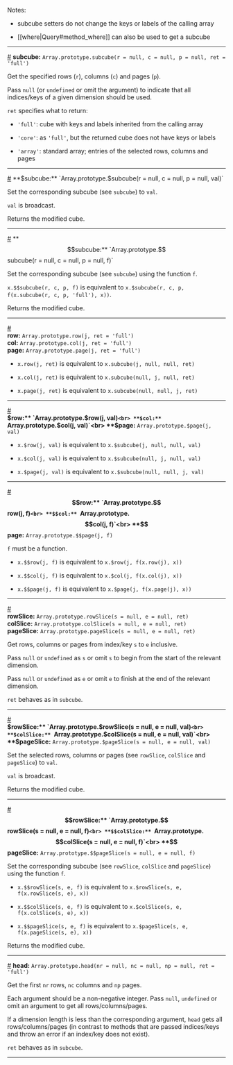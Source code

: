 Notes:

* subcube setters do not change the keys or labels of the calling array

* [[where|Query#method_where]] can also be used to get a subcube

---

<a id="method_subcube" href="#method_subcube">#</a> **subcube:** `Array.prototype.subcube(r = null, c = null, p = null, ret = 'full')`

Get the specified rows (`r`), columns (`c`) and pages (`p`).

Pass `null` (or `undefined` or omit the argument) to indicate that all indices/keys of a given dimension should be used.

`ret` specifies what to return:

* `'full'`: cube with keys and labels inherited from the calling array

* `'core'`: as `'full'`, but the returned cube does not have keys or labels

* `'array'`: standard array; entries of the selected rows, columns and pages

---

<a id="method_set_subcube" href="#method_set_subcube">#</a> **$subcube:** `Array.prototype.$subcube(r = null, c = null, p = null, val)`

Set the corresponding subcube (see `subcube`) to `val`.

`val` is broadcast.

Returns the modified cube.

---

<a id="method_set_set_subcube" href="#method_set_set_subcube">#</a> **$$subcube:** `Array.prototype.$$subcube(r = null, c = null, p = null, f)`

Set the corresponding subcube (see `subcube`) using the function `f`.

`x.$$subcube(r, c, p, f)` is equivalent to `x.$subcube(r, c, p, f(x.subcube(r, c, p, 'full'), x))`.

Returns the modified cube.

---

<a id="method_row" href="#method_row">#</a><br>
**row:** `Array.prototype.row(j, ret = 'full')`<br>
**col:** `Array.prototype.col(j, ret = 'full')`<br>
**page:** `Array.prototype.page(j, ret = 'full')`

* `x.row(j, ret)` is equivalent to `x.subcube(j, null, null, ret)`

* `x.col(j, ret)` is equivalent to `x.subcube(null, j, null, ret)`

* `x.page(j, ret)` is equivalent to `x.subcube(null, null, j, ret)`

---

<a id="method_set_row" href="#method_set_row">#</a><br>
**$row:** `Array.prototype.$row(j, val)`<br>
**$col:** `Array.prototype.$col(j, val)`<br>
**$page:** `Array.prototype.$page(j, val)`

* `x.$row(j, val)` is equivalent to `x.$subcube(j, null, null, val)`

* `x.$col(j, val)` is equivalent to `x.$subcube(null, j, null, val)`

* `x.$page(j, val)` is equivalent to `x.$subcube(null, null, j, val)`

---

<a id="method_set_set_row" href="#method_set_set_row">#</a><br>
**$$row:** `Array.prototype.$$row(j, f)`<br>
**$$col:** `Array.prototype.$$col(j, f)`<br>
**$$page:** `Array.prototype.$$page(j, f)`

`f` must be a function.

* `x.$$row(j, f)` is equivalent to `x.$row(j, f(x.row(j), x))`

* `x.$$col(j, f)` is equivalent to `x.$col(j, f(x.col(j), x))`

* `x.$$page(j, f)` is equivalent to `x.$page(j, f(x.page(j), x))`

---

<a id="method_row_slice" href="#method_row_slice">#</a><br>
**rowSlice:** `Array.prototype.rowSlice(s = null, e = null, ret)`<br>
**colSlice:** `Array.prototype.colSlice(s = null, e = null, ret)`<br>
**pageSlice:** `Array.prototype.pageSlice(s = null, e = null, ret)`

Get rows, columns or pages from index/key `s` to `e` inclusive.

Pass `null` or `undefined` as `s` or omit `s` to begin from the start of the relevant dimension.

Pass `null` or `undefined` as `e` or omit `e` to finish at the end of the relevant dimension.

`ret` behaves as in `subcube`.

---

<a id="method_set_row_slice" href="#method_set_row_slice">#</a><br>
**$rowSlice:** `Array.prototype.$rowSlice(s = null, e = null, val)`<br>
**$colSlice:** `Array.prototype.$colSlice(s = null, e = null, val)`<br>
**$pageSlice:** `Array.prototype.$pageSlice(s = null, e = null, val)`

Set the selected rows, columns or pages (see `rowSlice`, `colSlice` and `pageSlice`) to `val`.

`val` is broadcast.

Returns the modified cube.

---

<a id="method_set_set_row_slice" href="#method_set_set_row_slice">#</a><br>
**$$rowSlice:** `Array.prototype.$$rowSlice(s = null, e = null, f)`<br>
**$$colSlice:** `Array.prototype.$$colSlice(s = null, e = null, f)`<br>
**$$pageSlice:** `Array.prototype.$$pageSlice(s = null, e = null, f)`

Set the corresponding subcube (see `rowSlice`, `colSlice` and `pageSlice`) using the function `f`.

* `x.$$rowSlice(s, e, f)` is equivalent to `x.$rowSlice(s, e, f(x.rowSlice(s, e), x))`

* `x.$$colSlice(s, e, f)` is equivalent to `x.$colSlice(s, e, f(x.colSlice(s, e), x))`

* `x.$$pageSlice(s, e, f)` is equivalent to `x.$pageSlice(s, e, f(x.pageSlice(s, e), x))`

Returns the modified cube.

---

<a id="method_head" href="#method_head">#</a> **head:** `Array.prototype.head(nr = null, nc = null, np = null, ret = 'full')`

Get the first `nr` rows, `nc` columns and `np` pages.

Each argument should be a non-negative integer. Pass `null`, `undefined` or omit an argument to get all rows/columns/pages.

If a dimension length is less than the corresponding argument, `head` gets all rows/columns/pages (in contrast to methods that are passed indices/keys and throw an error if an index/key does not exist).

`ret` behaves as in `subcube`.

---